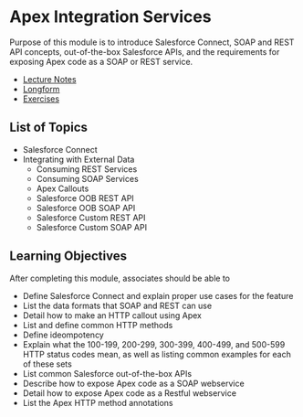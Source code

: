 # Apex Integration Services

Purpose of this module is to introduce Salesforce Connect, SOAP and REST API concepts, out-of-the-box Salesforce APIs, and the requirements for exposing Apex code as a SOAP or REST service.

* [Lecture Notes](<./LNApex Integration Services.md>)
* [Longform](<./LFApex Integration Services.md>)
* [Exercises]()

## List of Topics

* Salesforce Connect
* Integrating with External Data
  * Consuming REST Services
  * Consuming SOAP Services
  * Apex Callouts
  * Salesforce OOB REST API
  * Salesforce OOB SOAP API
  * Salesforce Custom REST API
  * Salesforce Custom SOAP API

## Learning Objectives

After completing this module, associates should be able to

* Define Salesforce Connect and explain proper use cases for the feature
* List the data formats that SOAP and REST can use
* Detail how to make an HTTP callout using Apex
* List and define common HTTP methods
* Define ideompotency
* Explain what the 100-199, 200-299, 300-399, 400-499, and 500-599 HTTP status codes mean, as well as listing common examples for each of these sets
* List common Salesforce out-of-the-box APIs
* Describe how to expose Apex code as a SOAP webservice
* Detail how to expose Apex code as a Restful webservice
* List the Apex HTTP method annotations
